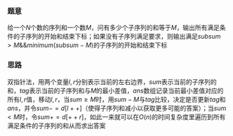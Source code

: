 ### 题意
给一个$N$个数的序列和一个数$M$，问有多少个子序列的和等于$M$，输出所有满足条件的子序列的开始和结束下标；如果没有子序列满足要求，则输出满足$subsum > M \&\& minimum(subsum - M)$的子序列的开始和结束下标

### 思路
双指针法，用两个变量$l,r$分别表示当前的左右边界，$sum$表示当前的子序列的和，$tag$表示当前的子序列和与$M$的最小差值，$ans$数组记录当前最小差值对应的所有$l,r$值，移动$l,r$，当$sum \ge M$时，用$sum - M$与$tag$比较，决定是否更新$tag$和$ans$，并令$sum -= d[l++]$（使得子序列和减小以获取更多可能的答案）；当$sum \lt M$时，令$sum += d[++r]$，如此一来就可以在$O(n)$的时间复杂度里遍历到所有满足条件的子序列的和从而求出答案